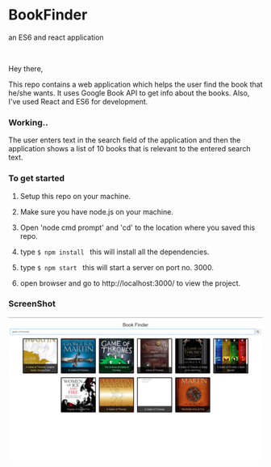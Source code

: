 # BookFinder
an ES6 and react application

<br>

Hey there,
 
 This repo contains a web application which helps the user find the book that he/she wants. It uses Google Book API to get info about the books. Also, I've used React and ES6 for development.

### Working..

The user enters text in the search field of the application and then the application shows a list of 10 books that is relevant to the entered search text.

### To get started

1. Setup this repo on your machine.

2. Make sure you have node.js on your machine.

3. Open 'node cmd prompt' and 'cd' to the location where you saved this repo.

4. type ```$ npm install ``` this will install all the dependencies.

5. type ```$ npm start ``` this will start a server on port no. 3000.

6. open browser and go to http://localhost:3000/ to view the project.


### ScreenShot

![Alt text](Screenshot.png?raw=true "Home Page")

